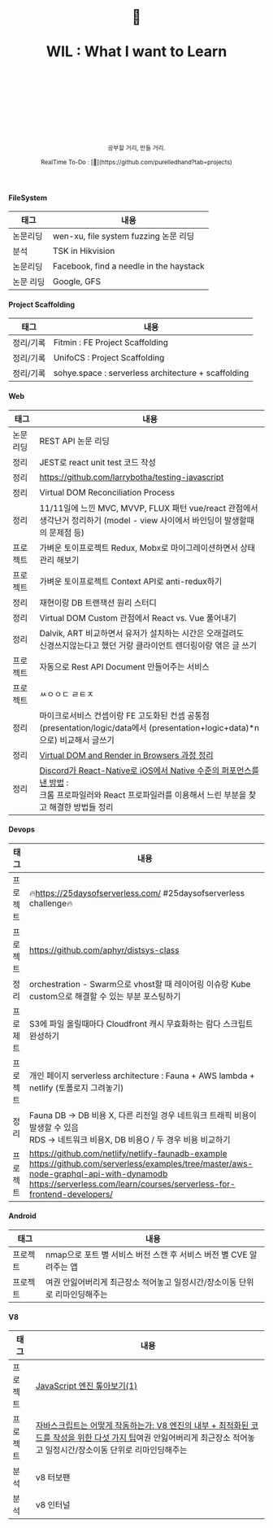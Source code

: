 <div align="center">
  <h1>
    <br/>
    <br/>
    ️📝
    <br />
    <br />
    WIL : What I want to Learn
    <br />
    <br />
    <br />
    <br />
  </h1>
  <sup>
    <br />
    <br />
    <br />
    공부할 거리, 만들 거리.
    <br />
    <br/>
   RealTime To-Do : [👻](https://github.com/purelledhand?tab=projects)
    
  </sup>
  <br />
  <br />
  <!--pre>cd demo<br/>yarn start</pre-->
  <br /></div>

#### FileSystem

| 태그      | 내용                                    |
| --------- | --------------------------------------- |
| 논문리딩  | wen-xu, file  system fuzzing 논문 리딩  |
| 분석      | TSK in Hikvision                        |
| 논문리딩  | Facebook, find a needle in the haystack |
| 논문 리딩 | Google, GFS                             |

#### Project Scaffolding

| 태그      | 내용                                                |
| --------- | --------------------------------------------------- |
| 정리/기록 | Fitmin : FE Project Scaffolding                     |
| 정리/기록 | UnifoCS : Project Scaffolding                       |
| 정리/기록 | sohye.space : serverless architecture + scaffolding |

#### Web

| 태그     | 내용                                                         |
| -------- | ------------------------------------------------------------ |
| 논문리딩 | REST API 논문 리딩                                           |
| 정리     | JEST로 react unit test 코드 작성                             |
| 정리     | https://github.com/larrybotha/testing-javascript             |
| 정리     | Virtual DOM Reconciliation Process                           |
| 정리     | 11/11일에 느낀 MVC, MVVP, FLUX 패턴 vue/react 관점에서<br> 생각난거 정리하기 (model - view 사이에서 바인딩이 발생할때의 문제점 등) |
| 프로젝트 | 가벼운 토이프로젝트 Redux, Mobx로 마이그레이션하면서 상태관리 해보기 |
| 프로젝트 | 가벼운 토이프로젝트 Context API로 anti-redux하기             |
| 정리     | 재현이랑 DB 트랜잭션 원리 스터디                             |
| 정리     | Virtual DOM Custom 관점에서 React vs. Vue 풀어내기                            |
| 정리     | Dalvik, ART 비교하면서 유저가 설치하는 시간은 오래걸려도<br>  신경쓰지않는다고 했던 거랑 클라이언트 렌더링이랑 엮은 글 쓰기 |
| 프로젝트 | 자동으로 Rest API Document 만들어주는 서비스                 |
| 프로젝트 | ㅆㅇㅇㄷ ㄹㅌㅈ                                              |
| 정리     | 마이크로서비스 컨셉이랑 FE 고도화된 컨셉 공통점<br> (presentation/logic/data에서 (presentation+logic+data)*n으로) 비교해서 글쓰기 |
| 정리     | [Virtual DOM and Render in Browsers 과정 정리](Web/fe-and-virtual-dom.md) |
| 정리     | [Discord가 React-Native로 iOS에서 Native 수준의 퍼포먼스를 낸 방법](https://blog.discordapp.com/how-discord-achieves-native-ios-performance-with-react-native-390c84dcd502) : <br> 크롬 프로파일러와 React 프로파일러를 이용해서 느린 부분을 찾고 해결한 방법들 정리 |

#### Devops

| 태그     | 내용                                                         |
| -------- | ------------------------------------------------------------ |
| 프로젝트 | 🔥https://25daysofserverless.com/ #25daysofserverless challenge🔥 |
| 프로젝트 | https://github.com/aphyr/distsys-class                       |
| 정리     | orchestration - Swarm으로 vhost할 때 레이어링 이슈랑 Kube custom으로 해결할 수 있는 부분 포스팅하기 |
| 프로제트 | S3에 파일 올릴때마다 Cloudfront 캐시 무효화하는 람다 스크립트 완성하기 |
| 프로젝트 | 개인 페이지 serverless architecture : Fauna + AWS lambda + netlify (토폴로지 그려놓기) |
| 정리     | Fauna DB -> DB 비용 X, 다른 리전일 경우 네트워크 트래픽 비용이 발생할 수 있음<br> RDS -> 네트워크 비용X, DB 비용O / 두 경우 비용 비교하기 |
| 프로젝트 | https://github.com/netlify/netlify-faunadb-example<br/>https://github.com/serverless/examples/tree/master/aws-node-graphql-api-with-dynamodb<br/>https://serverless.com/learn/courses/serverless-for-frontend-developers/ |

#### Android

| 태그     | 내용                                                         |
| -------- | ------------------------------------------------------------ |
| 프로젝트 | nmap으로 포트 별 서비스 버전 스캔 후 서비스 버전 별 CVE 알려주는 앱 |
| 프로젝트 | 여권 안잃어버리게 최근장소 적어놓고 일정시간/장소이동 단위로 리마인딩해주는 |

#### V8

| 태그     | 내용                                                         |
| -------- | ------------------------------------------------------------ |
| 프로젝트 | [JavaScript 엔진 톺아보기(1)](https://velog.io/@godori/JavaScript-engine-1) |
| 프로젝트 | [자바스크립트는 어떻게 작동하는가: V8 엔진의 내부 + 최적화된 코드를 작성을 위한 다섯 가지 팁](https://engineering.huiseoul.com/%EC%9E%90%EB%B0%94%EC%8A%A4%ED%81%AC%EB%A6%BD%ED%8A%B8%EB%8A%94-%EC%96%B4%EB%96%BB%EA%B2%8C-%EC%9E%91%EB%8F%99%ED%95%98%EB%8A%94%EA%B0%80-v8-%EC%97%94%EC%A7%84%EC%9D%98-%EB%82%B4%EB%B6%80-%EC%B5%9C%EC%A0%81%ED%99%94%EB%90%9C-%EC%BD%94%EB%93%9C%EB%A5%BC-%EC%9E%91%EC%84%B1%EC%9D%84-%EC%9C%84%ED%95%9C-%EB%8B%A4%EC%84%AF-%EA%B0%80%EC%A7%80-%ED%8C%81-6c6f9832c1d9)여권 안잃어버리게 최근장소 적어놓고 일정시간/장소이동 단위로 리마인딩해주는 |
| 분석     | v8 터보팬                                                    |
| 분석     | v8 인터널                                                    |
